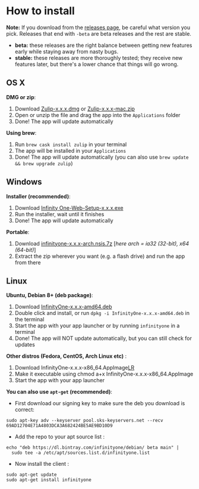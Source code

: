 # How to install

**Note:** If you download from the [releases page](https://github.com/infinityoneframework/infinityone-electron/releases), be careful what version you pick. Releases that end with `-beta` are beta releases and the rest are stable.
- **beta:** these releases are the right balance between getting new features early while staying away from nasty bugs.
- **stable:** these releases are more thoroughly tested; they receive new features later, but there's a lower chance that things will go wrong.

[LR]: https://github.com/infinityoneframework/infinityone-electron/releases

## OS X

**DMG or zip**:

1. Download [Zulip-x.x.x.dmg][LR] or [Zulip-x.x.x-mac.zip][LR]
2. Open or unzip the file and drag the app into the `Applications` folder
3. Done! The app will update automatically

**Using brew**:

1. Run `brew cask install zulip` in your terminal
2. The app will be installed in your `Applications`
3. Done! The app will update automatically (you can also use `brew update && brew upgrade zulip`)

## Windows

**Installer (recommended)**:

1. Download [Infinity One-Web-Setup-x.x.x.exe][LR]
2. Run the installer, wait until it finishes
3. Done! The app will update automatically

**Portable**:

1. Download [infinityone-x.x.x-arch.nsis.7z][LR]  [*here arch = ia32 (32-bit), x64 (64-bit)*]
2. Extract the zip wherever you want (e.g. a flash drive) and run the app from there

## Linux

**Ubuntu, Debian 8+ (deb package)**:

1. Download [InfinityOne-x.x.x-amd64.deb][LR]
2. Double click and install, or run `dpkg -i InfinityOne-x.x.x-amd64.deb` in the terminal
3. Start the app with your app launcher or by running `infinityone` in a terminal
4. Done! The app will NOT update automatically, but you can still check for updates

**Other distros (Fedora, CentOS, Arch Linux etc)** :
1. Download InfinityOne-x.x.x-x86_64.AppImage[LR]
2. Make it executable using chmod a+x InfinityOne-x.x.x-x86_64.AppImage
3. Start the app with your app launcher

**You can also use `apt-get` (recommended)**:

* First download our signing key to make sure the deb you download is correct:

```
sudo apt-key adv --keyserver pool.sks-keyservers.net --recv 69AD12704E71A4803DCA3A682424BE5AE9BD10D9
```

* Add the repo to your apt source list :
```
echo "deb https://dl.bintray.com/infinityone/debian/ beta main" |
  sudo tee -a /etc/apt/sources.list.d/infinityone.list
```

* Now install the client :
```
sudo apt-get update
sudo apt-get install infinityone
```
